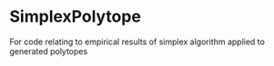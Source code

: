 # SimplexPolytope
For code relating to empirical results of simplex algorithm applied to generated polytopes

